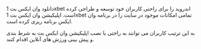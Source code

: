 دانلود وان ایکس بت 1xbet اندروید را برای راحتی کاربران خود توسعه و طراحی کرده است. اپلیکیشن وان ایکس بت 1xbet تمامی امکانات موجود در سایت را در برنامه وان ایکس برنامه ریزی کرده است.

به این ترتیب کاربران می توانند به راحتی با نصب اپلیکیشن وان ایکس بت به شرط بندی و پیش بینی ورزش های آنلاین اقدام کنند.
